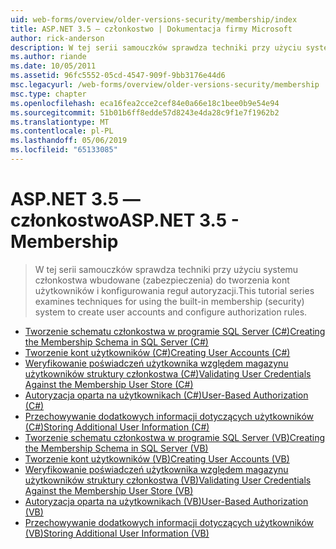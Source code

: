 ```yaml
---
uid: web-forms/overview/older-versions-security/membership/index
title: ASP.NET 3.5 — członkostwo | Dokumentacja firmy Microsoft
author: rick-anderson
description: W tej serii samouczków sprawdza techniki przy użyciu systemu członkostwa wbudowane (zabezpieczenia) do tworzenia kont użytkowników i konfigurowania reguł autoryzacji.
ms.author: riande
ms.date: 10/05/2011
ms.assetid: 96fc5552-05cd-4547-909f-9bb3176e44d6
msc.legacyurl: /web-forms/overview/older-versions-security/membership
msc.type: chapter
ms.openlocfilehash: eca16fea2cce2cef84e0a66e18c1bee0b9e54e94
ms.sourcegitcommit: 51b01b6ff8edde57d8243e4da28c9f1e7f1962b2
ms.translationtype: MT
ms.contentlocale: pl-PL
ms.lasthandoff: 05/06/2019
ms.locfileid: "65133085"
---
```

# <a name="aspnet-35---membership"></a><span data-ttu-id="bc6eb-103">ASP.NET 3.5 — członkostwo</span><span class="sxs-lookup"><span data-stu-id="bc6eb-103">ASP.NET 3.5 - Membership</span></span>

> <span data-ttu-id="bc6eb-104">W tej serii samouczków sprawdza techniki przy użyciu systemu członkostwa wbudowane (zabezpieczenia) do tworzenia kont użytkowników i konfigurowania reguł autoryzacji.</span><span class="sxs-lookup"><span data-stu-id="bc6eb-104">This tutorial series examines techniques for using the built-in membership (security) system to create user accounts and configure authorization rules.</span></span>

- [<span data-ttu-id="bc6eb-105">Tworzenie schematu członkostwa w programie SQL Server (C#)</span><span class="sxs-lookup"><span data-stu-id="bc6eb-105">Creating the Membership Schema in SQL Server (C#)</span></span>](creating-the-membership-schema-in-sql-server-cs.md)
- [<span data-ttu-id="bc6eb-106">Tworzenie kont użytkowników (C#)</span><span class="sxs-lookup"><span data-stu-id="bc6eb-106">Creating User Accounts (C#)</span></span>](creating-user-accounts-cs.md)
- [<span data-ttu-id="bc6eb-107">Weryfikowanie poświadczeń użytkownika względem magazynu użytkowników struktury członkostwa (C#)</span><span class="sxs-lookup"><span data-stu-id="bc6eb-107">Validating User Credentials Against the Membership User Store (C#)</span></span>](validating-user-credentials-against-the-membership-user-store-cs.md)
- [<span data-ttu-id="bc6eb-108">Autoryzacja oparta na użytkownikach (C#)</span><span class="sxs-lookup"><span data-stu-id="bc6eb-108">User-Based Authorization (C#)</span></span>](user-based-authorization-cs.md)
- [<span data-ttu-id="bc6eb-109">Przechowywanie dodatkowych informacji dotyczących użytkowników (C#)</span><span class="sxs-lookup"><span data-stu-id="bc6eb-109">Storing Additional User Information (C#)</span></span>](storing-additional-user-information-cs.md)
- [<span data-ttu-id="bc6eb-110">Tworzenie schematu członkostwa w programie SQL Server (VB)</span><span class="sxs-lookup"><span data-stu-id="bc6eb-110">Creating the Membership Schema in SQL Server (VB)</span></span>](creating-the-membership-schema-in-sql-server-vb.md)
- [<span data-ttu-id="bc6eb-111">Tworzenie kont użytkowników (VB)</span><span class="sxs-lookup"><span data-stu-id="bc6eb-111">Creating User Accounts (VB)</span></span>](creating-user-accounts-vb.md)
- [<span data-ttu-id="bc6eb-112">Weryfikowanie poświadczeń użytkownika względem magazynu użytkowników struktury członkostwa (VB)</span><span class="sxs-lookup"><span data-stu-id="bc6eb-112">Validating User Credentials Against the Membership User Store (VB)</span></span>](validating-user-credentials-against-the-membership-user-store-vb.md)
- [<span data-ttu-id="bc6eb-113">Autoryzacja oparta na użytkownikach (VB)</span><span class="sxs-lookup"><span data-stu-id="bc6eb-113">User-Based Authorization (VB)</span></span>](user-based-authorization-vb.md)
- [<span data-ttu-id="bc6eb-114">Przechowywanie dodatkowych informacji dotyczących użytkowników (VB)</span><span class="sxs-lookup"><span data-stu-id="bc6eb-114">Storing Additional User Information (VB)</span></span>](storing-additional-user-information-vb.md)
